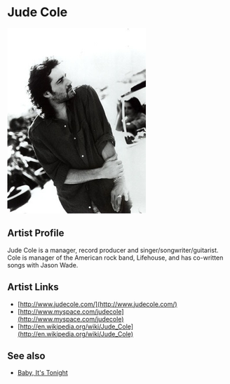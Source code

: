 # Jude Cole

![](../../assets/artists/Jude_Cole.png)

## Artist Profile

Jude Cole is a manager, record producer and singer/songwriter/guitarist. Cole is manager of the American rock band, Lifehouse, and has co-written songs with Jason Wade.

## Artist Links

- [http://www.judecole.com/](http://www.judecole.com/)
- [http://www.myspace.com/judecole](http://www.myspace.com/judecole)
- [http://en.wikipedia.org/wiki/Jude_Cole](http://en.wikipedia.org/wiki/Jude_Cole)


## See also

- [Baby, It's Tonight](Baby__Its_Tonight.md)
